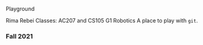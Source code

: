 Playground

Rima Rebei
Classes: AC207 and CS105
G1 Robotics
A place to play with `git`.

### Fall 2021
